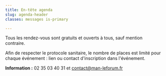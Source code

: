 ```yaml
---
title: En-tête agenda
slug: agenda-header
classes: messages is-primary

---
```

Tous les rendez-vous sont gratuits et ouverts à tous, sauf mention contraire.

Afin de respecter le protocole sanitaire, le nombre de places est limité pour chaque événement : lien ou contact d'inscription dans l'événement.

**Information :** 02 35 03 40 31 et contact@man-leforum.fr